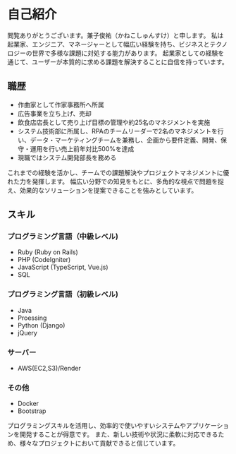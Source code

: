 # 自己紹介

閲覧ありがとうございます。兼子俊祐（かねこしゅんすけ）と申します。
私は起業家、エンジニア、マネージャーとして幅広い経験を持ち、ビジネスとテクノロジーの世界で多様な課題に対処する能力があります。
起業家としての経験を通じて、ユーザーが本質的に求める課題を解決することに自信を持っています。

## 職歴

- 作曲家として作家事務所へ所属
- 広告事業を立ち上げ、売却
- 飲食店店長として売り上げ目標の管理や約25名のマネジメントを実施
- システム技術部に所属し、RPAのチームリーダーで2名のマネジメントを行い、データ・マーケティングチームを兼務し、企画から要件定義、開発、保守・運用を行い売上前年対比500%を達成
- 現職ではシステム開発部長を務める

これまでの経験を活かし、チームでの課題解決やプロジェクトマネジメントに優れた力を発揮します。
幅広い分野での知見をもとに、多角的な視点で問題を捉え、効果的なソリューションを提案できることを強みとしています。

## スキル

### プログラミング言語（中級レベル)

- Ruby (Ruby on Rails)
- PHP (CodeIgniter)
- JavaScript (TypeScript, Vue.js)
- SQL

### プログラミング言語（初級レベル)

- Java
- Proessing
- Python (Django)
- jQuery

### サーバー

- AWS(EC2,S3)/Render

### その他

- Docker
- Bootstrap

プログラミングスキルを活用し、効率的で使いやすいシステムやアプリケーションを開発することが得意です。
また、新しい技術や状況に柔軟に対応できるため、様々なプロジェクトにおいて貢献できると信じています。
